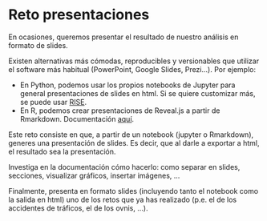 # Reto presentaciones

En ocasiones, queremos presentar el resultado de nuestro análisis en formato de slides.

Existen alternativas más cómodas, reproducibles y versionables que utilizar el software más habitual (PowerPoint, Google Slides, Prezi...). Por ejemplo:

* En Python, podemos usar los propios notebooks de Jupyter para general presentaciones de slides en html. Si se quiere customizar más, se puede usar [RISE](https://github.com/damianavila/RISE).
* En R, podemos crear presentaciones de Reveal.js a partir de Rmarkdown. Documentación [aquí](https://rmarkdown.rstudio.com/revealjs_presentation_format.html).

Este reto consiste en que, a partir de un notebook (jupyter o Rmarkdown), generes una presentación de slides. Es decir, que al darle a exportar a html, el resultado sea la presentación.

Investiga en la documentación cómo hacerlo: como separar en slides, secciones, visualizar gráficos, insertar imágenes, ...

Finalmente, presenta en formato slides (incluyendo tanto el notebook como la salida en html) uno de los retos que ya has realizado (p.e. el de los accidentes de tráficos, el de los ovnis, ...).
